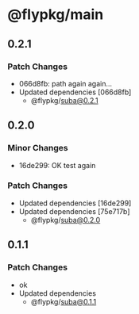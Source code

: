 # @flypkg/main

## 0.2.1

### Patch Changes

- 066d8fb: path again again...
- Updated dependencies [066d8fb]
  - @flypkg/suba@0.2.1

## 0.2.0

### Minor Changes

- 16de299: OK test again

### Patch Changes

- Updated dependencies [16de299]
- Updated dependencies [75e717b]
  - @flypkg/suba@0.2.0

## 0.1.1

### Patch Changes

- ok
- Updated dependencies
  - @flypkg/suba@0.1.1
